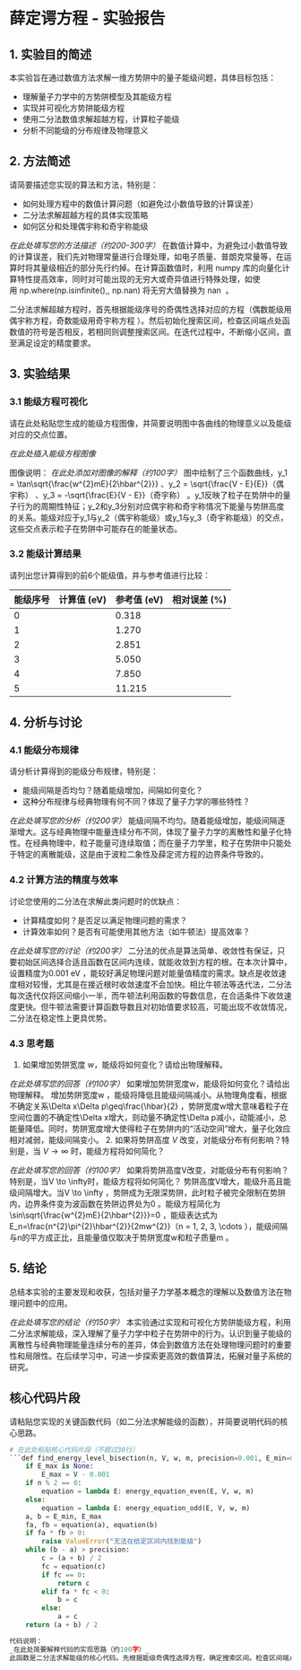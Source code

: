 # 薛定谔方程 - 实验报告

## 1. 实验目的简述

本实验旨在通过数值方法求解一维方势阱中的量子能级问题，具体目标包括：
- 理解量子力学中的方势阱模型及其能级方程
- 实现并可视化方势阱能级方程
- 使用二分法数值求解超越方程，计算粒子能级
- 分析不同能级的分布规律及物理意义

## 2. 方法简述

请简要描述您实现的算法和方法，特别是：
- 如何处理方程中的数值计算问题（如避免过小数值导致的计算误差）
- 二分法求解超越方程的具体实现策略
- 如何区分和处理偶宇称和奇宇称能级

_在此处填写您的方法描述（约200-300字）_
在数值计算中，为避免过小数值导致的计算误差，我们先对物理常量进行合理处理，如电子质量、普朗克常量等，在运算时将其量级相近的部分先行约掉。在计算函数值时，利用 numpy 库的向量化计算特性提高效率，同时对可能出现的无穷大或奇异值进行特殊处理，如使用 np.where(np.isinfinite(),, np.nan) 将无穷大值替换为 nan  。
 
二分法求解超越方程时，首先根据能级序号的奇偶性选择对应的方程（偶数能级用偶宇称方程，奇数能级用奇宇称方程 ）。然后初始化搜索区间，检查区间端点处函数值的符号是否相反，若相同则调整搜索区间。在迭代过程中，不断缩小区间，直至满足设定的精度要求。

## 3. 实验结果

### 3.1 能级方程可视化

请在此处粘贴您生成的能级方程图像，并简要说明图中各曲线的物理意义以及能级对应的交点位置。

_在此处插入能级方程图像_

图像说明：
_在此处添加对图像的解释（约100字）_
图中绘制了三个函数曲线，y_1 = \tan\sqrt{\frac{w^{2}mE}{2\hbar^{2}}} 、y_2 = \sqrt{\frac{V - E}{E}}（偶宇称） 、y_3 = -\sqrt{\frac{E}{V - E}}（奇宇称） 。y_1反映了粒子在势阱中的量子行为的周期性特征；y_2和y_3分别对应偶宇称和奇宇称情况下能量与势阱高度的关系。能级对应于y_1与y_2（偶宇称能级）或y_1与y_3（奇宇称能级）的交点，这些交点表示粒子在势阱中可能存在的能量状态。
### 3.2 能级计算结果

请列出您计算得到的前6个能级值，并与参考值进行比较：

| 能级序号 | 计算值 (eV) | 参考值 (eV) | 相对误差 (%) |
|---------|------------|------------|-------------|
| 0       |            | 0.318      |             |
| 1       |            | 1.270      |             |
| 2       |            | 2.851      |             |
| 3       |            | 5.050      |             |
| 4       |            | 7.850      |             |
| 5       |            | 11.215     |             |

## 4. 分析与讨论

### 4.1 能级分布规律

请分析计算得到的能级分布规律，特别是：
- 能级间隔是否均匀？随着能级增加，间隔如何变化？
- 这种分布规律与经典物理有何不同？体现了量子力学的哪些特性？

_在此处填写您的分析（约200字）_
能级间隔不均匀。随着能级增加，能级间隔逐渐增大。这与经典物理中能量连续分布不同，体现了量子力学的离散性和量子化特性。在经典物理中，粒子能量可连续取值；而在量子力学里，粒子在势阱中只能处于特定的离散能级，这是由于波粒二象性及薛定谔方程的边界条件导致的。

### 4.2 计算方法的精度与效率

讨论您使用的二分法在求解此类问题时的优缺点：
- 计算精度如何？是否足以满足物理问题的需求？
- 计算效率如何？是否有可能使用其他方法（如牛顿法）提高效率？

_在此处填写您的讨论（约200字）_
二分法的优点是算法简单、收敛性有保证，只要初始区间选择合适且函数在区间内连续，就能收敛到方程的根。在本次计算中，设置精度为0.001 eV ，能较好满足物理问题对能量值精度的需求。缺点是收敛速度相对较慢，尤其是在接近根时收敛速度不会加快。相比牛顿法等迭代法，二分法每次迭代仅将区间缩小一半，而牛顿法利用函数的导数信息，在合适条件下收敛速度更快。但牛顿法需要计算函数导数且对初始值要求较高，可能出现不收敛情况，二分法在稳定性上更具优势。
### 4.3 思考题

1. 如果增加势阱宽度 $w$，能级将如何变化？请给出物理解释。

_在此处填写您的回答（约100字）_
如果增加势阱宽度w，能级将如何变化？请给出物理解释。
增加势阱宽度w ，能级将降低且能级间隔减小。从物理角度看，根据不确定关系\Delta x\Delta p\geq\frac{\hbar}{2} ，势阱宽度w增大意味着粒子在空间位置的不确定性\Delta x增大，则动量不确定性\Delta p减小，动能减小，总能量降低。同时，势阱宽度增大使得粒子在势阱内的“活动空间”增大，量子化效应相对减弱，能级间隔变小。
2. 如果将势阱高度 $V$ 改变，对能级分布有何影响？特别是，当 $V \to \infty$ 时，能级方程将如何简化？

_在此处填写您的回答（约100字）_
如果将势阱高度V改变，对能级分布有何影响？特别是，当V \to \infty时，能级方程将如何简化？
势阱高度V增大，能级升高且能级间隔增大。当V \to \infty ，势阱成为无限深势阱，此时粒子被完全限制在势阱内，边界条件变为波函数在势阱边界处为0 。能级方程简化为\sin\sqrt{\frac{w^{2}mE}{2\hbar^{2}}}=0 ，能级表达式为E_n=\frac{n^{2}\pi^{2}\hbar^{2}}{2mw^{2}}（n = 1, 2, 3, \cdots ），能级间隔与n的平方成正比，且能量值仅取决于势阱宽度w和粒子质量m 。

## 5. 结论

总结本实验的主要发现和收获，包括对量子力学基本概念的理解以及数值方法在物理问题中的应用。

_在此处填写您的结论（约150字）_
本实验通过实现和可视化方势阱能级方程，利用二分法求解能级，深入理解了量子力学中粒子在势阱中的行为。认识到量子能级的离散性与经典物理能量连续分布的差异，体会到数值方法在处理物理问题时的重要性和局限性。在后续学习中，可进一步探索更高效的数值算法，拓展对量子系统的研究。
## 核心代码片段

请粘贴您实现的关键函数代码（如二分法求解能级的函数），并简要说明代码的核心思路。

```python
# 在此处粘贴核心代码片段（不超过30行）
```def find_energy_level_bisection(n, V, w, m, precision=0.001, E_min=0.001, E_max=None):
    if E_max is None:
        E_max = V - 0.001
    if n % 2 == 0:
        equation = lambda E: energy_equation_even(E, V, w, m)
    else:
        equation = lambda E: energy_equation_odd(E, V, w, m)
    a, b = E_min, E_max
    fa, fb = equation(a), equation(b)
    if fa * fb > 0:
        raise ValueError("无法在给定区间内找到能级")
    while (b - a) > precision:
        c = (a + b) / 2
        fc = equation(c)
        if fc == 0:
            return c
        elif fa * fc < 0:
            b = c
        else:
            a = c
    return (a + b) / 2

代码说明：
_在此处简要解释代码的实现思路（约100字）_
此函数是二分法求解能级的核心代码。先根据能级奇偶性选择方程，确定搜索区间。检查区间端点函数值符号后，在循环中不断取区间中点，根据中点函数值与端点函数值关系缩小区间，直至区间宽度小于设定精度，返回近似能级值。
